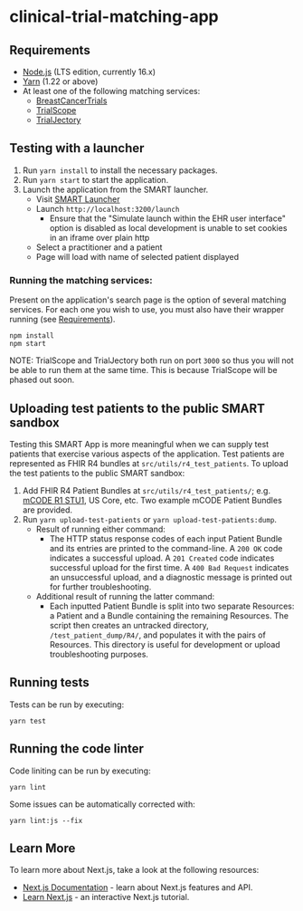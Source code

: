 # clinical-trial-matching-app

## Requirements

- [Node.js](https://nodejs.org/en/download/) (LTS edition, currently 16.x)
- [Yarn](https://yarnpkg.com/en/docs/install) (1.22 or above)
- At least one of the following matching services:
  - [BreastCancerTrials](https://github.com/mcode/clinical-trial-matching-service-breastcancertrials.org)
  - [TrialScope](https://github.com/mcode/clinical-trial-matching-service-trialscope)
  - [TrialJectory](https://github.com/mcode/clinical-trial-matching-service-trialjectory)

## Testing with a launcher

1. Run `yarn install` to install the necessary packages.
2. Run `yarn start` to start the application.
3. Launch the application from the SMART launcher.
   - Visit [SMART Launcher](http://launch.smarthealthit.org/?auth_error=&fhir_version_2=r4&iss=&launch_ehr=1&launch_url=http%3A%2F%2Flocalhost%3A3200%2Flaunch&patient=&prov_skip_auth=1&provider=&pt_skip_auth=1&public_key=&sde=&sim_ehr=0&token_lifetime=15&user_pt=)
   - Launch `http://localhost:3200/launch`
     - Ensure that the "Simulate launch within the EHR user interface" option is disabled as local development is unable to set cookies in an iframe over plain http
   - Select a practitioner and a patient
   - Page will load with name of selected patient displayed

### Running the matching services:

Present on the application's search page is the option of several matching services. For each one you wish to use, you must also have their wrapper running (see [Requirements](#requirements)).

```
npm install
npm start
```

NOTE: TrialScope and TrialJectory both run on port `3000` so thus you will not be able to run them at the same time. This is because TrialScope will be phased out soon.

## Uploading test patients to the public SMART sandbox

Testing this SMART App is more meaningful when we can supply test patients that exercise various aspects of the application. Test patients are represented as FHIR R4 bundles at `src/utils/r4_test_patients`. To upload the test patients to the public SMART sandbox:

1. Add FHIR R4 Patient Bundles at `src/utils/r4_test_patients/`; e.g. [mCODE R1 STU1](http://hl7.org/fhir/us/mcode/STU1/index.html), US Core, etc. Two example mCODE Patient Bundles are provided.
2. Run `yarn upload-test-patients` or `yarn upload-test-patients:dump`.
   - Result of running either command:
     - The HTTP status response codes of each input Patient Bundle and its entries are printed to the command-line. A `200 OK` code indicates a successful upload. A `201 Created` code indicates successful upload for the first time. A `400 Bad Request` indicates an unsuccessful upload, and a diagnostic message is printed out for further troubleshooting.
   - Additional result of running the latter command:
     - Each inputted Patient Bundle is split into two separate Resources: a Patient and a Bundle containing the remaining Resources. The script then creates an untracked directory, `/test_patient_dump/R4/`, and populates it with the pairs of Resources. This directory is useful for development or upload troubleshooting purposes.

## Running tests

Tests can be run by executing:

```
yarn test
```

## Running the code linter

Code liniting can be run by executing:

```
yarn lint
```

Some issues can be automatically corrected with:

```
yarn lint:js --fix
```

## Learn More

To learn more about Next.js, take a look at the following resources:

- [Next.js Documentation](https://nextjs.org/docs) - learn about Next.js features and API.
- [Learn Next.js](https://nextjs.org/learn) - an interactive Next.js tutorial.
